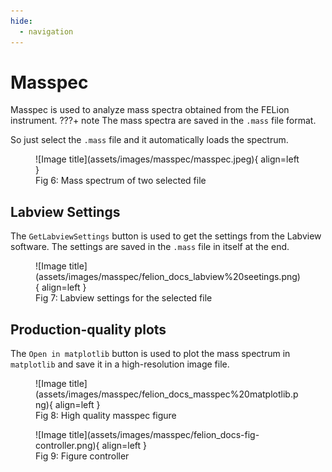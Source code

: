 ```yaml
---
hide:
  - navigation
---
```


# Masspec

Masspec is used to analyze mass spectra obtained from the FELion instrument.
???+ note
    The mass spectra are saved in the `.mass` file format.

So just select the `.mass` file and it automatically loads the spectrum.

<figure markdown>
  ![Image title](assets/images/masspec/masspec.jpeg){ align=left }
  <figcaption>Fig 6: Mass spectrum of two selected file</figcaption>
</figure>

## Labview Settings

The `GetLabviewSettings` button is used to get the settings from the Labview software.
The settings are saved in the `.mass` file in itself at the end.

<figure markdown>
  ![Image title](assets/images/masspec/felion_docs_labview%20seetings.png){ align=left }
  <figcaption>Fig 7: Labview settings for the selected file</figcaption>
</figure>

## Production-quality plots

The `Open in matplotlib` button is used to plot the mass spectrum in `matplotlib` and save it in a high-resolution image file.

<figure markdown>
  ![Image title](assets/images/masspec/felion_docs_masspec%20matplotlib.png){ align=left }
  <figcaption>Fig 8: High quality masspec figure</figcaption>
</figure>

<figure markdown>
  ![Image title](assets/images/masspec/felion_docs-fig-controller.png){ align=left }
  <figcaption>Fig 9: Figure controller</figcaption>
</figure>
